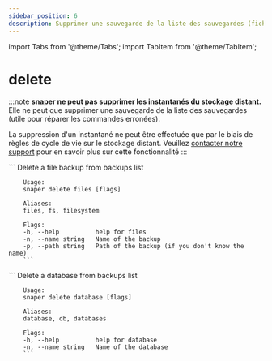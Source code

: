 ```yaml
---
sidebar_position: 6
description: Supprimer une sauvegarde de la liste des sauvegardes (fichiers ou bases de données)
---
```


import Tabs from '@theme/Tabs';
import TabItem from '@theme/TabItem';

# delete

:::note
**snaper ne peut pas supprimer les instantanés du stockage distant.** Elle ne peut que supprimer une sauvegarde de la liste des sauvegardes (utile pour réparer les commandes erronées).

La suppression d'un instantané ne peut être effectuée que par le biais de règles de cycle de vie sur le stockage distant. Veuillez [contacter notre support](/support) pour en savoir plus sur cette fonctionnalité
:::

<Tabs groupId="backup_type">
  <TabItem value="files" label="Files">
        ```
        Delete a file backup from backups list

        Usage:
        snaper delete files [flags]

        Aliases:
        files, fs, filesystem

        Flags:
        -h, --help          help for files
        -n, --name string   Name of the backup
        -p, --path string   Path of the backup (if you don't know the name)
        ```
  </TabItem>
  <TabItem value="databases" label="Databases">
        ```
        Delete a database from backups list

        Usage:
        snaper delete database [flags]

        Aliases:
        database, db, databases

        Flags:
        -h, --help          help for database
        -n, --name string   Name of the database
        ```
  </TabItem>
</Tabs>
